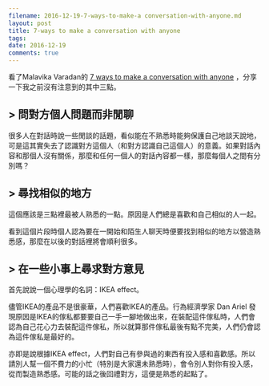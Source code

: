 ```yaml
---
filename: 2016-12-19-7-ways-to-make-a conversation-with-anyone.md
layout: post
title: 7-ways to make a conversation with anyone
tags: 
date: 2016-12-19
comments: true
---
```

看了Malavika Varadan的 [7 ways to make a conversation with anyone](https://youtu.be/F4Zu5ZZAG7I) ，分享一下我之前沒有注意到的其中三點。

## > 問對方個人問題而非閒聊

很多人在對話時說一些閒談的話題，看似能在不熟悉時能夠保護自己地談天說地，可是這其實失去了認識對方這個人（和對方認識自己這個人）的意義。如果對話內容和那個人沒有關係，那麼和任何一個人的對話內容都一樣，那麼每個人之間有分別嗎？

## > 尋找相似的地方

這個應該是三點裡最被人熟悉的一點。原因是人們總是喜歡和自己相似的人一起。

看到這個片段時個人認為要在一開始和陌生人聊天時便要找到相似的地方以營造熟悉感，那麼在以後的對話裡將會順利很多。

## > 在一些小事上尋求對方意見

首先說說一個心理學的名詞：IKEA effect。

儘管IKEA的產品不是很豪華，人們喜歡IKEA的產品。行為經濟學家 Dan Ariel 發現原因是IKEA的傢私都要要自己一手一腳地做出來，在裝配這件傢私時，人們會認為自己花心力去裝配這件傢私，所以就算那件傢私最後有點不完美，人們仍會認為這件傢私是最好的。

亦即是說根據IKEA effect，人們對自己有參與過的東西有投入感和喜歡感。所以請別人幫一個不費力的小忙（特別是大家還未熟悉時），會令別人對你有投入感，從而製造熟悉感。可能的話之後回禮對方，這便是熟悉的起點了。